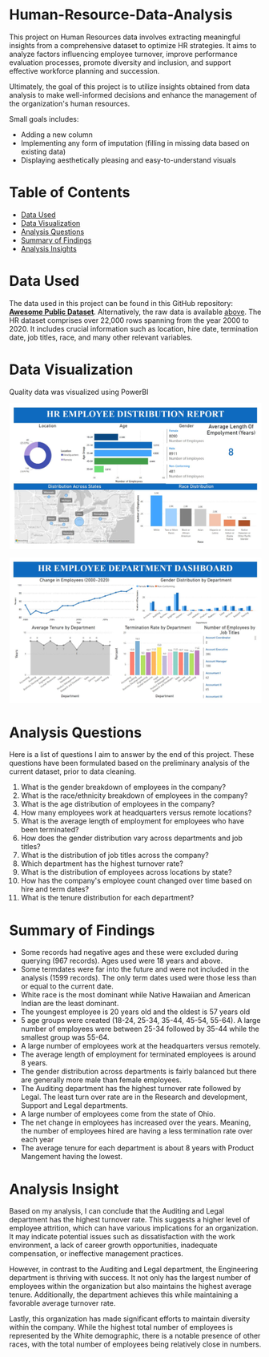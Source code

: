 # Human-Resource-Data-Analysis

This project on Human Resources data involves extracting meaningful insights from a comprehensive dataset to optimize HR strategies. It aims to analyze factors influencing employee turnover, improve performance evaluation processes, promote diversity and inclusion, and support effective workforce planning and succession. 

Ultimately, the goal of this project is to utilize insights obtained from data analysis to make well-informed decisions and enhance the management of the organization's human resources.

Small goals includes:
- Adding a new column
- Implementing any form of imputation (filling in missing data based on existing data)
- Displaying aesthetically pleasing and easy-to-understand visuals

# Table of Contents
- [Data Used](https://github.com/NewyorkMengHer/Human-Resource-Data-Analysis/tree/main#data-used)
- [Data Visualization](https://github.com/NewyorkMengHer/Human-Resource-Data-Analysis/tree/main#data-visualization)
- [Analysis Questions](https://github.com/NewyorkMengHer/Human-Resource-Data-Analysis/tree/main#analysis-questions)
- [Summary of Findings](https://github.com/NewyorkMengHer/Human-Resource-Data-Analysis/tree/main#summary-of-findings)
- [Analysis Insights](https://github.com/NewyorkMengHer/Human-Resource-Data-Analysis/tree/main#analysis-insight)

# Data Used

The data used in this project can be found in this GitHub repository: **[Awesome Public Dataset](https://github.com/awesomedata/awesome-public-datasets/tree/master)**. 
Alternatively, the raw data is available [above](https://github.com/NewyorkMengHer/Human-Resource-Data-Analysis/tree/main/raw). 
The HR dataset comprises over 22,000 rows spanning from the year 2000 to 2020. It includes crucial information such as location, hire date, termination date, job titles, race, and many other relevant variables.

# Data Visualization

Quality data was visualized using PowerBI

![image](images/HR%20Employee%20Distribution%20Report.JPG)

![image](images/HR%20Employee%20Department%20Dashboard.JPG)


# Analysis Questions

Here is a list of questions I aim to answer by the end of this project. These questions have been formulated based on the preliminary analysis of the current dataset, prior to data cleaning.

1. What is the gender breakdown of employees in the company?
2. What is the race/ethnicity breakdown of employees in the company?
3. What is the age distribution of employees in the company?
4. How many employees work at headquarters versus remote locations?
5. What is the average length of employment for employees who have been terminated?
6. How does the gender distribution vary across departments and job titles?
7. What is the distribution of job titles across the company?
8. Which department has the highest turnover rate?
9. What is the distribution of employees across locations by state?
10. How has the company's employee count changed over time based on hire and term dates?
11. What is the tenure distribution for each department?

# Summary of Findings
 - Some records had negative ages and these were excluded during querying (967 records). Ages used were 18 years and above.
 - Some termdates were far into the future and were not included in the analysis (1599 records). The only term dates used were those less than or equal to the current date.
 - White race is the most dominant while Native Hawaiian and American Indian are the least dominant.
 - The youngest employee is 20 years old and the oldest is 57 years old
 - 5 age groups were created (18-24, 25-34, 35-44, 45-54, 55-64). A large number of employees were between 25-34 followed by 35-44 while the smallest group was 55-64.
 - A large number of employees work at the headquarters versus remotely.
 - The average length of employment for terminated employees is around 8 years.
 - The gender distribution across departments is fairly balanced but there are generally more male than female employees.
 - The Auditing department has the highest turnover rate followed by Legal. The least turn over rate are in the Research and development, Support and Legal departments.
 - A large number of employees come from the state of Ohio.
 - The net change in employees has increased over the years. Meaning, the number of employees hired are having a less termination rate over each year
 - The average tenure for each department is about 8 years with Product Mangement having the lowest.

# Analysis Insight

Based on my analysis, I can conclude that the Auditing and Legal department has the highest turnover rate. This suggests a higher level of employee attrition, which can have various implications for an organization. It may indicate potential issues such as dissatisfaction with the work environment, a lack of career growth opportunities, inadequate compensation, or ineffective management practices.

However, in contrast to the Auditing and Legal department, the Engineering department is thriving with success. It not only has the largest number of employees within the organization but also maintains the highest average tenure. Additionally, the department achieves this while maintaining a favorable average turnover rate.

Lastly, this organization has made significant efforts to maintain diversity within the company. While the highest total number of employees is represented by the White demographic, there is a notable presence of other races, with the total number of employees being relatively close in numbers.
